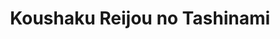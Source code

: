 --- 
title: "Koushaku Reijou no Tashinami"
publishdate: "2018-12-22T16:48:46+02:00"
src: "https://365manga.net/manga/koushaku-reijou-no-tashinami"
image: "https://data.365manga.net/images/thumbnails/32742-koushaku-reijou-no-tashinami.jpg"
description: " Although she had reincarnated as a the daughter of a Duke's house, by the time she regained her memories, the Ending was already here.'After he cancels my engagement, the story would have me confined to a church. Where can I find my happy ending?'Web raws: https://web-ace.jp/youngaceup/contents/1000012/"
---